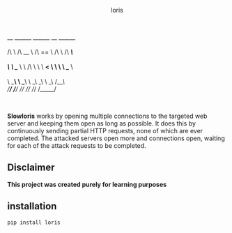<p align="center"> loris </p>

<br>


 __         ______     ______     __     ______    <br>    
/\ \       /\  __ \   /\  == \   /\ \   /\  ___\   <br>   
\ \ \____  \ \ \/\ \  \ \  __<   \ \ \  \ \___  \  <br>  
 \ \_____\  \ \_____\  \ \_\ \_\  \ \_\  \/\_____\ <br> 
  \/_____/   \/_____/   \/_/ /_/   \/_/   \/_____/ <br> 
                                                   
<br>

**Slowloris** works by opening multiple connections to the targeted web server and keeping them open as long as possible. It does this by continuously sending partial HTTP requests, none of which are ever completed. 
The attacked servers open more and connections open, waiting for each of the attack requests to be completed.

## Disclaimer
**This project was created purely for learning purposes**

## installation

```pip install loris ```
